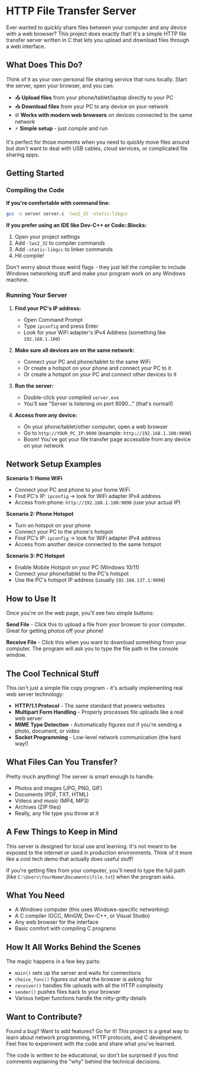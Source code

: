 # HTTP File Transfer Server

Ever wanted to quickly share files between your computer and any device with a web browser? This project does exactly that! It's a simple HTTP file transfer server written in C that lets you upload and download files through a web interface.

## What Does This Do?

Think of it as your own personal file sharing service that runs locally. Start the server, open your browser, and you can:

- 📤 **Upload files** from your phone/tablet/laptop directly to your PC
- 📥 **Download files** from your PC to any device on your network
- 🌐 **Works with modern web browsers** on devices connected to the same network
- ⚡ **Simple setup** - just compile and run

It's perfect for those moments when you need to quickly move files around but don't want to deal with USB cables, cloud services, or complicated file sharing apps.

## Getting Started

### Compiling the Code

**If you're comfortable with command line:**
```bash
gcc -o server server.c -lws2_32 -static-libgcc
```

**If you prefer using an IDE like Dev-C++ or Code::Blocks:**
1. Open your project settings
2. Add `-lws2_32` to compiler commands  
3. Add `-static-libgcc` to linker commands
4. Hit compile!

Don't worry about those weird flags - they just tell the compiler to include Windows networking stuff and make your program work on any Windows machine.

### Running Your Server

1. **Find your PC's IP address:**
   - Open Command Prompt
   - Type `ipconfig` and press Enter
   - Look for your WiFi adapter's IPv4 Address (something like `192.168.1.100`)

2. **Make sure all devices are on the same network:**
   - Connect your PC and phone/tablet to the same WiFi
   - Or create a hotspot on your phone and connect your PC to it
   - Or create a hotspot on your PC and connect other devices to it

3. **Run the server:**
   - Double-click your compiled `server.exe`
   - You'll see "Server is listening on port 9090..." (that's normal!)

4. **Access from any device:**
   - On your phone/tablet/other computer, open a web browser
   - Go to `http://YOUR_PC_IP:9090` (example: `http://192.168.1.100:9090`)
   - Boom! You've got your file transfer page accessible from any device on your network

## Network Setup Examples

**Scenario 1: Home WiFi**
- Connect your PC and phone to your home WiFi
- Find PC's IP: `ipconfig` → look for WiFi adapter IPv4 address
- Access from phone: `http://192.168.1.100:9090` (use your actual IP)

**Scenario 2: Phone Hotspot**
- Turn on hotspot on your phone
- Connect your PC to the phone's hotspot
- Find PC's IP: `ipconfig` → look for WiFi adapter IPv4 address
- Access from another device connected to the same hotspot

**Scenario 3: PC Hotspot**
- Enable Mobile Hotspot on your PC (Windows 10/11)
- Connect your phone/tablet to the PC's hotspot
- Use the PC's hotspot IP address (usually `192.168.137.1:9090`)

## How to Use It

Once you're on the web page, you'll see two simple buttons:

**Send File** - Click this to upload a file from your browser to your computer. Great for getting photos off your phone!

**Receive File** - Click this when you want to download something from your computer. The program will ask you to type the file path in the console window.

## The Cool Technical Stuff

This isn't just a simple file copy program - it's actually implementing real web server technology:

- **HTTP/1.1 Protocol** - The same standard that powers websites
- **Multipart Form Handling** - Properly processes file uploads like a real web server  
- **MIME Type Detection** - Automatically figures out if you're sending a photo, document, or video
- **Socket Programming** - Low-level network communication (the hard way!)

## What Files Can You Transfer?

Pretty much anything! The server is smart enough to handle:
- Photos and images (JPG, PNG, GIF)
- Documents (PDF, TXT, HTML)  
- Videos and music (MP4, MP3)
- Archives (ZIP files)
- Really, any file type you throw at it

## A Few Things to Keep in Mind

This server is designed for local use and learning. It's not meant to be exposed to the internet or used in production environments. Think of it more like a cool tech demo that actually does useful stuff!

If you're getting files from your computer, you'll need to type the full path (like `C:\Users\YourName\Documents\file.txt`) when the program asks.

## What You Need

- A Windows computer (this uses Windows-specific networking)
- A C compiler (GCC, MinGW, Dev-C++, or Visual Studio)
- Any web browser for the interface
- Basic comfort with compiling C programs

## How It All Works Behind the Scenes

The magic happens in a few key parts:
- `main()` sets up the server and waits for connections
- `choice_func()` figures out what the browser is asking for
- `receiver()` handles file uploads with all the HTTP complexity
- `sender()` pushes files back to your browser
- Various helper functions handle the nitty-gritty details

## Want to Contribute?

Found a bug? Want to add features? Go for it! This project is a great way to learn about network programming, HTTP protocols, and C development. Feel free to experiment with the code and share what you've learned.

The code is written to be educational, so don't be surprised if you find comments explaining the "why" behind the technical decisions.
